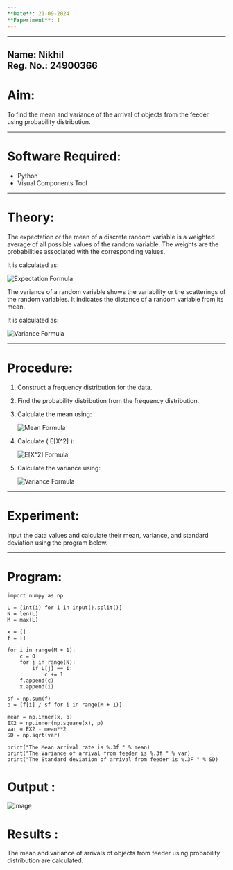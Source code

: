 ```yaml
---
**Date**: 21-09-2024  
**Experiment**: 1  
---
```


---
**Name**: Nikhil  
**Reg. No.**: 24900366  
---

# Aim:
To find the mean and variance of the arrival of objects from the feeder using probability distribution.

---

# Software Required:
- Python  
- Visual Components Tool  

---

# Theory:
The expectation or the mean of a discrete random variable is a weighted average of all possible values of the random variable. The weights are the probabilities associated with the corresponding values. 

It is calculated as:  

![Expectation Formula](https://user-images.githubusercontent.com/103921593/192938463-e34177f4-f188-48a0-bda2-8f6d1d660ed2.png)

The variance of a random variable shows the variability or the scatterings of the random variables. It indicates the distance of a random variable from its mean.  

It is calculated as:  

![Variance Formula](https://user-images.githubusercontent.com/103921593/192938695-99fedc01-34d5-4d36-84df-5880e766ed0c.png)

---

# Procedure:
1. Construct a frequency distribution for the data.  
2. Find the probability distribution from the frequency distribution.  
3. Calculate the mean using:  

   ![Mean Formula](https://user-images.githubusercontent.com/103921593/192940431-03b81777-c54d-4286-b4f4-82dfe7666b4c.png)

4. Calculate \( E[X^2] \):  

   ![E[X^2] Formula](https://user-images.githubusercontent.com/103921593/192940255-2d9dd746-6875-4a6d-877b-6da6cdb96ab1.png)

5. Calculate the variance using:  

   ![Variance Formula](https://user-images.githubusercontent.com/103921593/192942852-913550a9-fabe-4a55-b956-0487b18bbd97.png)

---

# Experiment:
Input the data values and calculate their mean, variance, and standard deviation using the program below.

---

# Program:

```
import numpy as np

L = [int(i) for i in input().split()]
N = len(L)
M = max(L)

x = []
f = []

for i in range(M + 1):
    c = 0
    for j in range(N):
        if L[j] == i:
            c += 1
    f.append(c)
    x.append(i)

sf = np.sum(f)
p = [f[i] / sf for i in range(M + 1)]

mean = np.inner(x, p)
EX2 = np.inner(np.square(x), p)
var = EX2 - mean**2
SD = np.sqrt(var)

print("The Mean arrival rate is %.3f " % mean)
print("The Variance of arrival from feeder is %.3f " % var)
print("The Standard deviation of arrival from feeder is %.3F " % SD)
```
# Output : 
![image](https://github.com/user-attachments/assets/32a799ff-5a3e-4680-ba8d-e35a2b8d531a)

# Results :
The mean and variance of arrivals of objects from feeder using probability distribution are calculated.
